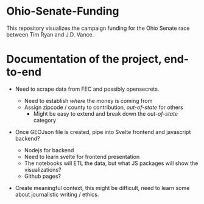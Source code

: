# Ohio-Senate-Funding
This repository visualizes the campaign funding for the Ohio Senate race between Tim Ryan and J.D. Vance. 

# Documentation of the project, end-to-end
- Need to scrape data from FEC and possibly opensecrets.
  - Need to establish *where* the money is coming from
  - Assign zipcode / county to contribution, *out-of-state* for others
    - Might be easy to extend and break down the *out-of-state* category

- Once GEOJson file is created, pipe into Svelte frontend and javascript backend?
  - Nodejs for backend
  - Need to learn svelte for frontend presentation
  - The notebooks will ETL the data, but what JS packages will show the visualizations?
  - Github pages?

- Create meaningful context, this might be difficult, need to learn some about journalistic writing / ethics.
